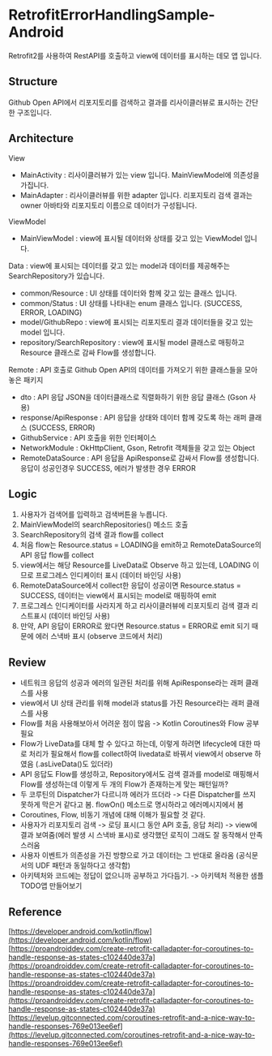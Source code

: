 # RetrofitErrorHandlingSample-Android

Retrofit2를 사용하여 RestAPI를 호출하고 view에 데이터를 표시하는 데모 앱 입니다.

## Structure

Github Open API에서 리포지토리를 검색하고 결과를 리사이클러뷰로 표시하는 간단한 구조입니다.

## Architecture

View
  - MainActivity : 리사이클러뷰가 있는 view 입니다. MainViewModel에 의존성을 가집니다.
  - MainAdapter : 리사이클러뷰를 위한 adapter 입니다. 리포지토리 검색 결과는 owner 아바타와 리포지토리 이름으로 데이터가 구성됩니다.

ViewModel
  - MainViewModel : view에 표시될 데이터와 상태를 갖고 있는 ViewModel 입니다.

Data : view에 표시되는 데이터를 갖고 있는 model과 데이터를 제공해주는 SearchRepository가 있습니다.
  - common/Resource : UI 상태를 데이터와 함께 갖고 있는 클래스 입니다.
  - common/Status : UI 상태를 나타내는 enum 클래스 입니다. (SUCCESS, ERROR, LOADING)
  - model/GithubRepo : view에 표시되는 리포지토리 결과 데이터들을 갖고 있는 model 입니다.
  - repository/SearchRepository : view에 표시될 model 클래스로 매핑하고 Resource 클래스로 감싸 Flow를 생성합니다.

Remote : API 호출로 Github Open API의 데이터를 가져오기 위한 클래스들을 모아놓은 패키지
  - dto : API 응답 JSON을 데이터클래스로 직렬화하기 위한 응답 클래스 (Gson 사용)
  - response/ApiResponse : API 응답을 상태와 데이터 함께 갖도록 하는 래퍼 클래스 (SUCCESS, ERROR)
  - GithubService : API 호출을 위한 인터페이스
  - NetworkModule : OkHttpClient, Gson, Retrofit 객체들을 갖고 있는 Object
  - RemoteDataSource : API 응답을 ApiResponse로 감싸서 Flow를 생성합니다. 응답이 성공인경우 SUCCESS, 에러가 발생한 경우 ERROR

## Logic

1. 사용자가 검색어를 입력하고 검색버튼을 누릅니다.
2. MainViewModel의 searchRepositories() 메소드 호출
3. SearchRepository의 검색 결과 flow를 collect
4. 처음 flow는 Resource.status = LOADING을 emit하고 RemoteDataSource의 API 응답 flow를 collect
5. view에서는 해당 Resource를 LiveData로 Observe 하고 있는데, LOADING 이므로 프로그레스 인디케이터 표시 (데이터 바인딩 사용)
6. RemoteDataSource에서 collect한 응답이 성공이면 Resource.status = SUCCESS, 데이터는 view에서 표시되는 model로 매핑하여 emit
7. 프로그레스 인디케이터를 사라지게 하고 리사이클러뷰에 리포지토리 검색 결과 리스트표시 (데이터 바인딩 사용)
8. 만약, API 응답이 ERROR로 왔다면 Resource.status = ERROR로 emit 되기 때문에 에러 스낵바 표시 (observe 코드에서 처리)

## Review

- 네트워크 응답의 성공과 에러의 일관된 처리를 위해 ApiResponse라는 래퍼 클래스를 사용
- view에서 UI 상태 관리를 위해 model과 status를 가진 Resource라는 래퍼 클래스를 사용
- Flow를 처음 사용해보아서 어려운 점이 많음 -> Kotlin Coroutines와 Flow 공부 필요
- Flow가 LiveData를 대체 할 수 있다고 하는데, 이렇게 하려면 lifecycle에 대한 따로 처리가 필요해서 flow를 collect하여 livedata로 바꿔서 view에서 observe 하였음 (.asLiveData()도 있더라)
- API 응답도 Flow를 생성하고, Repository에서도 검색 결과를 model로 매핑해서 Flow를 생성하는데 이렇게 두 개의 Flow가 존재하는게 맞는 패턴일까?
- 두 코루틴의 Dispatcher가 다르니까 에러가 뜨더라 -> 다른 Dispatcher를 쓰지 못하게 막은거 같다고 봄. flowOn() 메소드로 명시하라고 에러메시지에서 봄
- Coroutines, Flow, 비동기 개념에 대해 이해가 필요할 것 같다.
- 사용자가 리포지토리 검색 -> 로딩 표시(그 동안 API 호출, 응답 처리) -> view에 결과 보여줌(에러 발생 시 스낵바 표시)로 생각했던 로직이 그래도 잘 동작해서 만족스러움
- 사용자 이벤트가 의존성을 가진 방향으로 가고 데이터는 그 반대로 올라옴 (공식문서의 UDF 패턴과 동일하다고 생각함)
- 아키텍처와 코드에는 정답이 없으니까 공부하고 가다듬기. -> 아키텍처 적용한 샘플 TODO앱 만들어보기

## Reference

[https://developer.android.com/kotlin/flow](https://developer.android.com/kotlin/flow)
[https://proandroiddev.com/create-retrofit-calladapter-for-coroutines-to-handle-response-as-states-c102440de37a](https://proandroiddev.com/create-retrofit-calladapter-for-coroutines-to-handle-response-as-states-c102440de37a)
[https://proandroiddev.com/create-retrofit-calladapter-for-coroutines-to-handle-response-as-states-c102440de37a](https://proandroiddev.com/create-retrofit-calladapter-for-coroutines-to-handle-response-as-states-c102440de37a)
[https://levelup.gitconnected.com/coroutines-retrofit-and-a-nice-way-to-handle-responses-769e013ee6ef](https://levelup.gitconnected.com/coroutines-retrofit-and-a-nice-way-to-handle-responses-769e013ee6ef)
